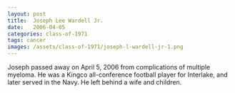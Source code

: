 ```yaml
---
layout: post
title:  Joseph Lee Wardell Jr.
date:   2006-04-05
categories: class-of-1971
tags: cancer
images: /assets/class-of-1971/joseph-l-wardell-jr-1.png
---
```

Joseph passed away on April 5, 2006 from complications of multiple myeloma. He was a Kingco all-conference football player for Interlake, and later served in the Navy. He left behind a wife and children.

